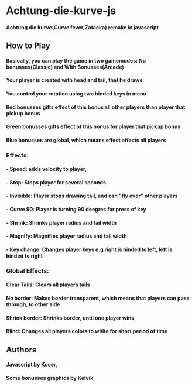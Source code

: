 # Achtung-die-kurve-js
#### Achtung die kurve(Curve fever,Zatacka) remake in javascript
## How to Play
#### Basically, you can play the game in two gamemodes: No bonusses(Classic) and With Bonusses(Arcade)
#### Your player is created with head and tail, that he draws
#### You control your rotation using two binded keys in menu
#### Red bonusses gifts effect of this bonus all other players than player that pickup bonus
#### Green bonusses gifts effect of this bonus for player that pickup bonus
#### Blue bonusses are global, which means effect affects all players
### Effects:
#### - Speed: adds velocity to player,
#### - Stop: Stops player for several seconds
#### - Invisible: Player stops drawing tail, and can "fly over" other players
#### - Curve 90: Player is turning 90 deegres for press of key
#### - Shrink: Shrinks player radius and tail width
#### - Magnify: Magnifies player radius and tail width
#### - Key change: Changes player keys e.g right is binded to left, left is binded to right
### Global Effects:
#### Clear Tails: Clears all players tails
#### No border: Makes border transparent, which means that players can pass through, to other side
#### Shrink border: Shrinks border, until one player wins
#### Blind: Changes all players colors to white for short period of time
## Authors
#### Javascript by Kocer,
#### Some bonusses graphics by Kelvik

